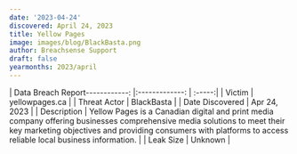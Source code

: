 ```yaml
---
date: '2023-04-24'
discovered: April 24, 2023
title: Yellow Pages
image: images/blog/BlackBasta.png
author: Breachsense Support
draft: false
yearmonths: 2023/april
---
```


| Data Breach Report------------:     |:-------------:    | :-----:|
| Victim      | yellowpages.ca      | 
| Threat Actor      | BlackBasta      | 
| Date Discovered      | Apr 24, 2023      | 
| Description      | Yellow Pages is a Canadian digital and print media company offering businesses comprehensive media solutions to meet their key marketing objectives and providing consumers with platforms to access reliable local business information.      | 
| Leak Size      | Unknown      | 


